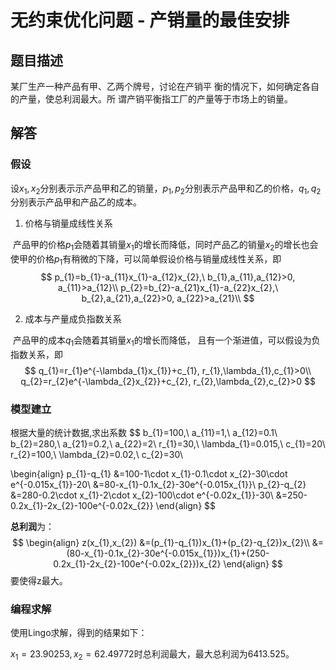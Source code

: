 # 无约束优化问题 - 产销量的最佳安排

## 题目描述

某厂生产一种产品有甲、乙两个牌号，讨论在产销平 衡的情况下，如何确定各自的产量，使总利润最大。所 谓产销平衡指工厂的产量等于市场上的销量。

## 解答

### 假设

设$x_{1},x_{2}$分别表示示产品甲和乙的销量，$p_{1},p_{2}$分别表示产品甲和乙的价格，$q_{1},q_{2}$分别表示产品甲和产品乙的成本。

1. 价格与销量成线性关系

​			产品甲的价格$p_{1}$会随着其销量$x_{1}$的增长而降低，同时产品乙的销量$x_{2}$的增长也会使甲的价格$p_{1}$有稍微的下降，可以简单假设价格与销量成线性关系，即
$$
p_{1}=b_{1}-a_{11}x_{1}-a_{12}x_{2},\ b_{1},a_{11},a_{12}>0, a_{11}>a_{12}\\
p_{2}=b_{2}-a_{21}x_{1}-a_{22}x_{2},\ b_{2},a_{21},a_{22}>0, a_{22}>a_{21}\\
$$

2. 成本与产量成负指数关系

​			产品甲的成本$q_{1}$会随着其销量$x_{1}$的增长而降低， 且有一个渐进值，可以假设为负指数关系，即
$$
q_{1}=r_{1}e^{-\lambda_{1}x_{1}}+c_{1}, r_{1},\lambda_{1},c_{1}>0\\
q_{2}=r_{2}e^{-\lambda_{2}x_{2}}+c_{2}, r_{2},\lambda_{2},c_{2}>0
$$

### 模型建立

根据大量的统计数据,求出系数
$$
b_{1}=100,\ a_{11}=1,\ a_{12}=0.1\\
b_{2}=280,\ a_{21}=0.2,\ a_{22}=2\\
r_{1}=30,\ \lambda_{1}=0.015,\ c_{1}=20\\
r_{2}=100,\ \lambda_{2}=0.02,\ c_{2}=30\\

\begin{align}
p_{1}-q_{1}
&=100-1\cdot x_{1}-0.1\cdot x_{2}-30\cdot e^{-0.015x_{1}}-20\\
&=80-x_{1}-0.1x_{2}-30e^{-0.015x_{1}}\\
p_{2}-q_{2}
&=280-0.2\cdot x_{1}-2\cdot x_{2}-100\cdot e^{-0.02x_{1}}-30\\
&=250-0.2x_{1}-2x_{2}-100e^{-0.02x_{2}}
\end{align}
$$


**总利润**为：
$$
\begin{align}
z(x_{1},x_{2})
&=(p_{1}-q_{1})x_{1}+(p_{2}-q_{2})x_{2}\\
&=(80-x_{1}-0.1x_{2}-30e^{-0.015x_{1}})x_{1}+(250-0.2x_{1}-2x_{2}-100e^{-0.02x_{2}})x_{2}
\end{align}
$$
要使得z最大。

### 编程求解

使用Lingo求解，得到的结果如下：

$x_{1}=23.90253,x_{2}=62.49772$时总利润最大，最大总利润为6413.525。

